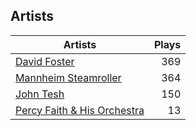 ## Artists
Artists | Plays 
----- | -----: 
[David Foster](/artists/david-foster-58573) | 369
[Mannheim Steamroller](/artists/mannheim-steamroller-39605) | 364
[John Tesh](/artists/john-tesh-17592) | 150
[Percy Faith & His Orchestra](/artists/percy-faith-his-orchestra-20216) | 13

